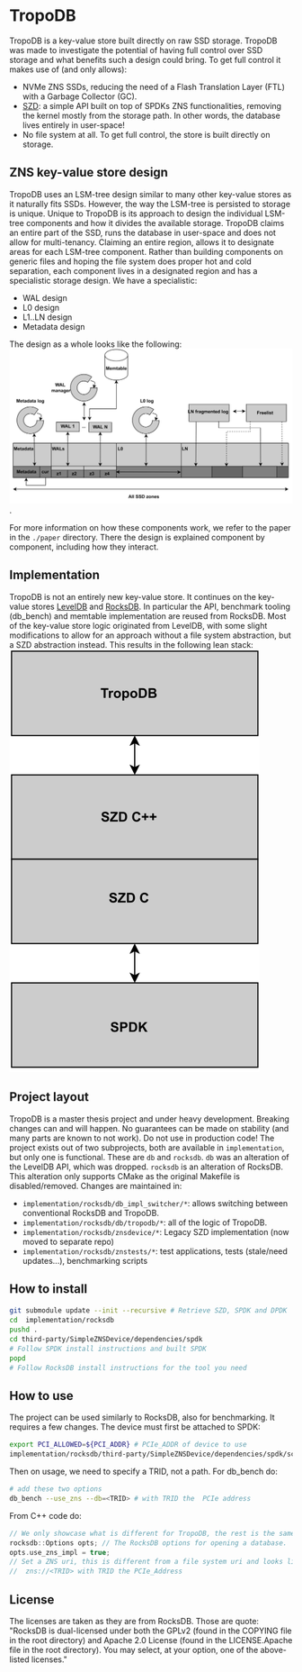 # TropoDB

TropoDB is a key-value store built directly on raw SSD storage. TropoDB was made to investigate the potential of having full control over SSD storage and what benefits such a design could bring.
To get full control it makes use of (and only allows):

* NVMe ZNS SSDs, reducing the need of a Flash Translation Layer (FTL) with a Garbage Collector (GC).
* [SZD](https://github.com/Krien/SimpleZNSDevice): a simple API built on top of SPDKs ZNS functionalities, removing the kernel mostly from the storage path. In other words, the database lives entirely in user-space!
* No file system at all. To get full control, the store is built directly on storage.

## ZNS key-value store design

TropoDB uses an LSM-tree design similar to many other key-value stores as it naturally fits SSDs. However, the way the LSM-tree is persisted to storage is unique. Unique to TropoDB is its approach to design the individual LSM-tree components and how it divides the available storage. TropoDB claims an entire part of the SSD, runs the database in user-space and does not allow for multi-tenancy. Claiming an entire region, allows it to designate areas for each LSM-tree component. Rather than building components on generic files and hoping the file system does proper hot and cold separation, each component lives in a designated region and has a specialistic storage design. We have a specialistic:

* WAL design
* L0 design
* L1..LN design
* Metadata design

The design as a whole looks like the following: ![Broken graph...](./paper/graphs/TropoDB_design.svg).

For more information on how these components work, we refer to the paper in the `./paper` directory.
There the design is explained component by component, including how they interact.

## Implementation

TropoDB is not an entirely new key-value store. It continues on the key-value stores [LevelDB](https://github.com/google/leveldb) and [RocksDB](https://github.com/facebook/rocksdb). In particular the API, benchmark tooling (db_bench) and memtable implementation are reused from RocksDB. Most of the key-value store logic originated from LevelDB, with some slight modifications to allow for an approach without a file system abstraction, but a SZD abstraction instead. This results in the following lean stack:
![Broken graph...](./paper/graphs/TropoDB_layers.svg)

## Project layout

TropoDB is a master thesis project and under heavy development. Breaking changes can and will happen. No guarantees can be made on stability (and many parts are known to not work). Do not use in production code!
The project exists out of two subprojects, both are available in `implementation`, but only one is functional. These are `db` and `rocksdb`. `db` was an alteration of the LevelDB API, which was dropped. `rocksdb` is an alteration of RocksDB. This alteration only supports CMake as the original Makefile is disabled/removed. Changes are maintained in:

* `implementation/rocksdb/db_impl_switcher/*`: allows switching between conventional RocksDB and TropoDB.
* `implementation/rocksdb/db/tropodb/*`: all of the logic of TropoDB.
* `implementation/rocksdb/znsdevice/*`: Legacy SZD implementation (now moved to separate repo)
* `implementation/rocksdb/znstests/*`: test applications, tests (stale/need updates...), benchmarking scripts

## How to install

```bash
git submodule update --init --recursive # Retrieve SZD, SPDK and DPDK
cd  implementation/rocksdb
pushd .
cd third-party/SimpleZNSDevice/dependencies/spdk
# Follow SPDK install instructions and built SPDK
popd
# Follow RocksDB install instructions for the tool you need
```

## How to use

The project can be used similarly to RocksDB, also for benchmarking. It requires a few changes.
The device must first be attached to SPDK:

```bash
export PCI_ALLOWED=${PCI_ADDR} # PCIe_ADDR of device to use
implementation/rocksdb/third-party/SimpleZNSDevice/dependencies/spdk/scripts/setup.sh
```

Then on usage, we need to specify a TRID, not a path.
For db_bench do:

```bash
# add these two options
db_bench --use_zns --db=<TRID> # with TRID the  PCIe address
```

From C++ code do:

```C++
// We only showcase what is different for TropoDB, the rest is the same as for RocksDB.
rocksdb::Options opts; // The RocksDB options for opening a database.
opts.use_zns_impl = true;
// Set a ZNS uri, this is different from a file system uri and looks like:
//  zns://<TRID> with TRID the PCIe_Address
```

## License

The licenses are taken as they are from RocksDB. Those are quote:
"RocksDB is dual-licensed under both the GPLv2 (found in the COPYING file in the root directory) and Apache 2.0 License (found in the LICENSE.Apache file in the root directory). You may select, at your option, one of the above-listed licenses."
